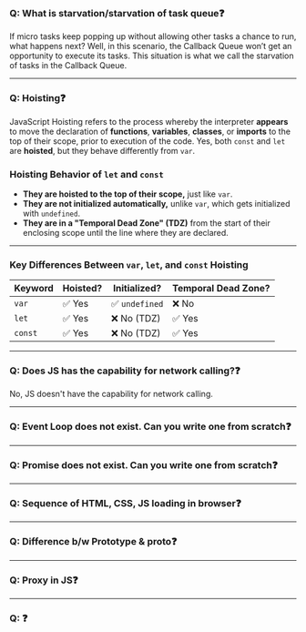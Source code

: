 ### Q: What is starvation/starvation of task queue❓
If micro tasks keep popping up without allowing other tasks a chance to run, what happens next? Well, in this scenario, the Callback Queue won’t get an opportunity to execute its tasks. This situation is what we call the starvation of tasks in the Callback Queue.

---
### Q: Hoisting❓
JavaScript Hoisting refers to the process whereby the interpreter **appears** to move the declaration of **functions**, **variables**, **classes**, or **imports** to the top of their scope, prior to execution of the code.
Yes, both `const` and `let` are **hoisted**, but they behave differently from `var`.  

### **Hoisting Behavior of `let` and `const`**
- **They are hoisted to the top of their scope,** just like `var`.
- **They are not initialized automatically,** unlike `var`, which gets initialized with `undefined`.
- **They are in a "Temporal Dead Zone" (TDZ)** from the start of their enclosing scope until the line where they are declared.

---
### **Key Differences Between `var`, `let`, and `const` Hoisting**
| Keyword | Hoisted? | Initialized? | Temporal Dead Zone? |
|---------|---------|-------------|----------------------|
| `var`   | ✅ Yes  | ✅ `undefined` | ❌ No |
| `let`   | ✅ Yes  | ❌ No (TDZ) | ✅ Yes |
| `const` | ✅ Yes  | ❌ No (TDZ) | ✅ Yes |

---

### Q: Does JS has the capability for network calling?❓
No, JS doesn't have the capability for network calling.

---
### Q: Event Loop does not exist. Can you write one from scratch❓

---
### Q: Promise does not exist. Can you write one from scratch❓

---
### Q: Sequence of HTML, CSS, JS loading in browser❓

---
### Q: Difference b/w Prototype & __proto__❓

---
### Q: Proxy in JS❓


---

### Q: ❓
